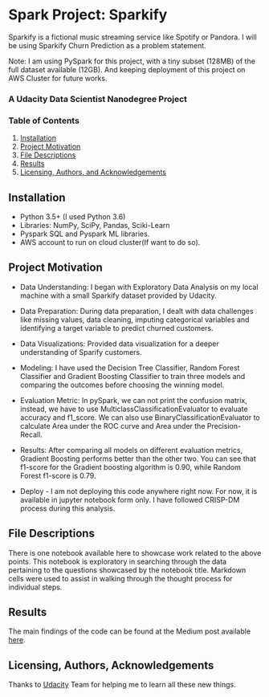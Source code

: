 # Spark Project: Sparkify
Sparkify is a fictional music streaming service like Spotify or Pandora. I will be using Sparkify Churn Prediction as a problem statement. 

Note: I am using PySpark for this project, with a tiny subset (128MB) of the full dataset available (12GB). And keeping deployment of this project on AWS Cluster for future works.

### A Udacity Data Scientist Nanodegree Project


### Table of Contents

1. [Installation](#installation)
2. [Project Motivation](#motivation)
3. [File Descriptions](#files)
4. [Results](#results)
5. [Licensing, Authors, and Acknowledgements](#licensing) 


## Installation <a name="installation"></a>


- Python 3.5+ (I used Python 3.6)
- Libraries: NumPy, SciPy, Pandas, Sciki-Learn
- Pyspark SQL and Pyspark ML libraries.
- AWS account to run on cloud cluster(If want to do so).



## Project Motivation<a name="motivation"></a>

- Data Understanding: I began with Exploratory Data Analysis on my local machine with a small Sparkify dataset provided by Udacity.

- Data Preparation: During data preparation, I dealt with data challenges like missing values, data cleaning, imputing categorical variables and identifying a target variable to predict churned customers.

- Data Visualizations: Provided data visualization for a deeper understanding of Sparify customers.

- Modeling: I have used the Decision Tree Classifier, Random Forest Classifier and Gradient Boosting Classifier to train three models and comparing the outcomes before choosing the winning model.

- Evaluation Metric: In pySpark, we can not print the confusion matrix, instead, we have to use MulticlassClassificationEvaluator to evaluate accuracy and f1_score. We can also use BinaryClassificationEvaluator to calculate Area under the ROC curve and Area under the Precision-Recall.
- Results: After comparing all models on different evaluation metrics, Gradient Boosting performs better than the other two. You can see that f1-score for the Gradient boosting algorithm is 0.90, while Random Forest f1-score is 0.79.
- Deploy - I am not deploying this code anywhere right now. For now, it is available in jupyter notebook form only.
I have followed CRISP-DM process during this analysis. 


## File Descriptions <a name="files"></a>

There is one notebook available here to showcase work related to the above points.  This notebook is exploratory in searching through the data pertaining to the questions showcased by the notebook title.  Markdown cells were used to assist in walking through the thought process for individual steps.  


## Results<a name="results"></a>

The main findings of the code can be found at the Medium post available [here](https://medium.com/@monika.bagyal/how-to-predict-customer-churn-using-machine-learning-model-on-spark-99f5277993b7?sk=dfae709ed6563237de260a46195bd783).


## Licensing, Authors, Acknowledgements<a name="licensing"></a>

Thanks to [Udacity](https://www.udacity.com/) Team for helping me to learn all these new things.

